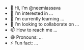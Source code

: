 - 👋 Hi, I’m @neemiassava
- 👀 I’m interested in ...
- 🌱 I’m currently learning ...
- 💞️ I’m looking to collaborate on ...
- 📫 How to reach me ...
- 😄 Pronouns: ...
- ⚡ Fun fact: ...

<!---
neemiassava/neemiassava is a ✨ special ✨ repository because its `README.md` (this file) appears on your GitHub profile.
You can click the Preview link to take a look at your changes.
--->
